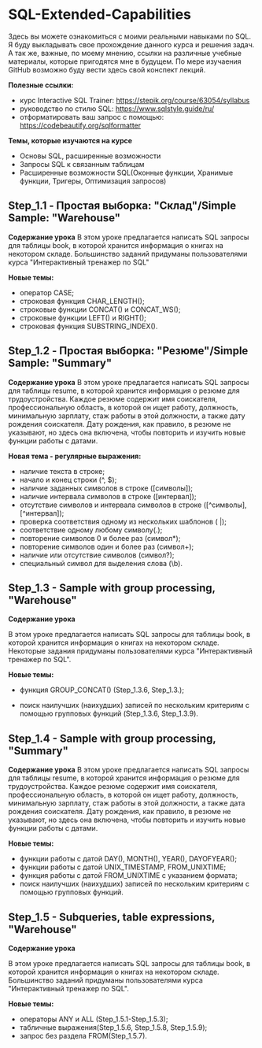 # SQL-Extended-Capabilities
Здесь вы можете ознакомиться с моими реальными навыками по SQL.
Я буду выкладывать свое прохождение данного курса и решения задач. А так же, важные, по моему мнению, ссылки на различные учебные материалы, которые пригодятся мне в будущем.
По мере изучаения GitHub возможно буду вести здесь свой конспект лекций.

**Полезные ссылки:**
- курс Interactive SQL Trainer: https://stepik.org/course/63054/syllabus
- руководство по стилю SQL: https://www.sqlstyle.guide/ru/
- отформатировать ваш запрос с помощью: https://codebeautify.org/sqlformatter

**Темы, которые изучаются на курсе**

- Основы SQL, расширенные возможности
- Запросы SQL к связанным таблицам
- Расширенные возможности SQL(Оконные функции, Хранимые функции, Тригеры, Оптимизация запросов)

## Step_1.1 - Простая выборка: "Склад"/Simple Sample: "Warehouse"

**Содержание урока**
В этом уроке предлагается написать SQL запросы для таблицы book, в которой хранится информация о книгах на некотором складе. Большинство заданий придуманы пользователями курса "Интерактивный тренажер по SQL"

**Новые темы:**

- оператор CASE;
- строковая функция CHAR_LENGTH();
- строковые функции CONCAT() и CONCAT_WS();
- строковые функции LEFT() и RIGHT();
- строковая функция SUBSTRING_INDEX().

## Step_1.2 - Простая выборка: "Резюме"/Simple Sample: "Summary"

**Содержание урока**
В этом уроке предлагается написать SQL запросы для таблицы resume, в которой хранится информация о резюме для трудоустройства. Каждое резюме содержит имя соискателя, профессиональную область, в которой он ищет работу, должность, минимальную зарплату, стаж работы в этой должности, а также дату рождения соискателя. Дату рождения, как правило, в резюме не указывают, но здесь она включена, чтобы повторить и изучить новые функции работы с датами.

**Новая тема - регулярные выражения:**

- наличие текста в строке;
- начало и конец строки (^, $);
- наличие заданных символов в строке ([символы]);
- наличие интервала символов в строке ([интервал]);
- отсутствие символов и интервала символов в строке ([^символы], [^интервал]);
- проверка соответствия одному из нескольких шаблонов ( |);
- соответствие одному любому символу(.);
- повторение символов 0 и более раз (символ*);
- повторение символов один и более раз (символ+);
- наличие или отсутствие символов (символ?);
- специальный символ для выделения слова (\\b).

## Step_1.3 - Sample with group processing, "Warehouse"

**Содержание урока**

В этом уроке предлагается написать SQL запросы для таблицы book, в которой хранится информация о книгах на некотором складе. Некоторые задания придуманы пользователями курса "Интерактивный тренажер по SQL".

**Новые темы:**

- функция GROUP_CONCAT() (Step_1.3.6, Step_1.3.);

- поиск наилучших (наихудших) записей по нескольким критериям с помощью групповых функций (Step_1.3.6, Step_1.3.9).


## Step_1.4 - Sample with group processing, "Summary"

**Содержание урока**
В этом уроке предлагается написать SQL запросы для таблицы resume, в которой хранится информация о резюме для трудоустройства. Каждое резюме содержит имя соискателя, профессиональную область, в которой он ищет работу, должность, минимальную зарплату, стаж работы в этой должности, а также дата рождения соискателя. Дату рождения, как правило, в резюме не указывают, но здесь она включена, чтобы повторить и изучить новые функции работы с датами.

**Новые темы:**

- функции работы с датой DAY(), MONTH(), YEAR(), DAYOFYEAR();
- функции работы с датой UNIX_TIMESTAMP, FROM_UNIXTIME;
- функция работы с датой  FROM_UNIXTIME с указанием формата;
- поиск наилучших (наихудших) записей по нескольким критериям с помощью групповых функций.

## Step_1.5 - Subqueries, table expressions, "Warehouse"

**Содержание урока**

В этом уроке предлагается написать SQL запросы для таблицы book, в которой хранится информация о книгах на некотором складе. Большинство заданий придуманы пользователями курса "Интерактивный тренажер по SQL".

**Новые темы:**

- операторы ANY и ALL (Step_1.5.1-Step_1.5.3);
- табличные выражения(Step_1.5.6, Step_1.5.8, Step_1.5.9);
- запрос без раздела FROM(Step_1.5.7).
